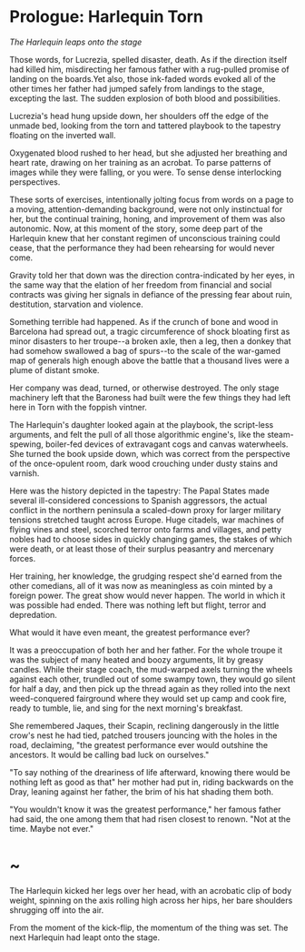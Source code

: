 # Prologue: Harlequin Torn

<!-- argument. 
Lucrezia lies in bed and looks at an upside down tapestry. Kicks herself backwards off the bed. Test.
-->


*The Harlequin leaps onto the stage*

<!-- out of the fourth wall, the vining clods of scorched and wasted earth. -->

Those words, for Lucrezia, spelled disaster, death. As if the direction itself had killed him, misdirecting her famous father with a rug-pulled promise of landing on the boards.<!--The ultimate diagram, or instruction. The fatal chord of notes, where to hear it, or read it, was to die. -->Yet also, those ink-faded words evoked all of the other times her father had jumped safely from landings to the stage, excepting the last. The sudden explosion of both blood and possibilities.

<!-- Or the prologue could be something different, and this the start of the first chapter.  It has to work as a book end, not just for this novel, but for the series. So continuity and drift should be blanaced.-->

Lucrezia's head hung upside down, her shoulders off the edge of the unmade bed, looking from the torn and tattered playbook to the tapestry floating on the inverted wall. 

Oxygenated blood rushed to her head, but she adjusted her breathing and heart rate, drawing on her training as an acrobat. To parse patterns of images while they were falling, or you were. To sense dense interlocking perspectives.

These sorts of exercises, intentionally jolting focus from words on a page to a moving, attention-demanding background, were not only instinctual for her, but the continual training, honing, and improvement of them was also autonomic. Now, at this moment of the story, some deep part of the Harlequin knew that her constant regimen of unconscious training could cease, that the performance they had been rehearsing for would never come. 

Gravity told her that down was the direction contra-indicated by her eyes, in the same way that the elation of her freedom from financial and social contracts was giving her signals in defiance of the pressing fear about ruin, destitution, starvation and violence.

Something terrible had happened. As if the crunch of bone and wood in Barcelona had spread out, a tragic circumference of shock bloating first as minor disasters to her troupe--a broken axle, then a leg, then a donkey that had somehow swallowed a bag of spurs--to the scale of the war-gamed map of generals high enough above the battle that a thousand lives were a plume of distant smoke.

Her company was dead, turned, or otherwise destroyed. The only stage machinery left that the Baroness had built were the few things they had left here in Torn with the foppish vintner.

The Harlequin's daughter looked again at the playbook, the script-less arguments, and felt the pull of all those algorithmic engine's, like the steam-spewing, boiler-fed devices of extravagant cogs and canvas waterwheels. She turned the book upside down, which was correct from the perspective of the once-opulent room, dark wood crouching under dusty stains and varnish.

Here was the history depicted in the tapestry: The Papal States made several ill-considered concessions to Spanish aggressors, the actual conflict in the northern peninsula a scaled-down proxy for larger military tensions stretched taught across Europe. Huge citadels, war machines of flying vines and steel, scorched terror onto farms and villages, and petty nobles had to choose sides in quickly changing games, the stakes of which were death, or at least those of their surplus peasantry and mercenary forces.

Her training, her knowledge, the grudging respect she'd earned from the other comedians, all of it was now as meaningless as coin minted by a foreign power. The great show would never happen. The world in which it was possible had ended. There was nothing left but flight, terror and depredation.

What would it have even meant, the greatest performance ever?

<!-- This draft of the novel should be preoccupied with the dynamics of a society or company, trying to create something beautiful together. -->

It was a preoccupation of both her and her father. For the whole troupe it was the subject of many heated and boozy arguments, lit by greasy candles. While their stage coach, the mud-warped axels turning the wheels against each other, trundled out of some swampy town, they would go silent for half a day, and then pick up the thread again as they rolled into the next weed-conquered fairground where they would set up camp and cook fire, ready to tumble, lie, and sing for the next morning's breakfast.

She remembered Jaques, their Scapin, reclining dangerously in the little crow's nest he had tied, patched trousers jouncing with the holes in the road, declaiming, "the greatest performance ever would outshine the ancestors. It would be calling bad luck on ourselves."

"To say nothing of the dreariness of life afterward, knowing there would be nothing left as good as that" her mother had put in, riding backwards on the Dray, leaning against her father, the brim of his hat shading them both.

"You wouldn't know it was the greatest performance," her famous father had said, the one among them that had risen closest to renown. "Not at the time. Maybe not ever."

# ~

The Harlequin kicked her legs over her head, with an acrobatic clip of body weight, spinning on the axis rolling high across her hips, her bare shoulders shrugging off into the air.

From the moment of the kick-flip, the momentum of the thing was set. The next Harlequin had leapt onto the stage. 

<!--


	

	-->



